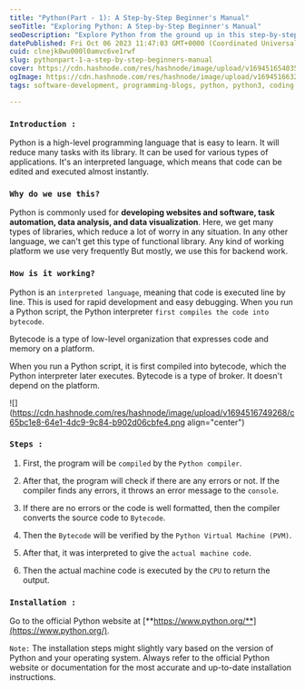 ```yaml
---
title: "Python(Part - 1): A Step-by-Step Beginner's Manual"
seoTitle: "Exploring Python: A Step-by-Step Beginner's Manual"
seoDescription: "Explore Python from the ground up in this step-by-step beginner's manual. Chapter 1 is your starting point on your Python journey."
datePublished: Fri Oct 06 2023 11:47:03 GMT+0000 (Coordinated Universal Time)
cuid: clnejk8wu000l0amvc6ve1rwf
slug: pythonpart-1-a-step-by-step-beginners-manual
cover: https://cdn.hashnode.com/res/hashnode/image/upload/v1694516540357/f4a8e1e1-f000-4c6d-8694-268d95286108.png
ogImage: https://cdn.hashnode.com/res/hashnode/image/upload/v1694516632201/89787e7d-4bf6-42d0-9559-2d2ff2968e22.png
tags: software-development, programming-blogs, python, python3, coding

---
```


### `Introduction :`

Python is a high-level programming language that is easy to learn. It will reduce many tasks with its library. It can be used for various types of applications. It's an interpreted language, which means that code can be edited and executed almost instantly.

### `Why do we use this?`

Python is commonly used for **developing websites and software, task automation, data analysis, and data visualization**. Here, we get many types of libraries, which reduce a lot of worry in any situation. In any other language, we can't get this type of functional library. Any kind of working platform we use very frequently But mostly, we use this for backend work.

### `How is it working?`

Python is an `interpreted language`, meaning that code is executed line by line. This is used for rapid development and easy debugging. When you run a Python script, the Python interpreter `first compiles the code into bytecode`.

Bytecode is a type of low-level organization that expresses code and memory on a platform.

When you run a Python script, it is first compiled into bytecode, which the Python interpreter later executes. Bytecode is a type of broker. It doesn't depend on the platform.

![](https://cdn.hashnode.com/res/hashnode/image/upload/v1694516749268/c65bc1e8-64e1-4dc9-9c84-b902d06cbfe4.png align="center")

### `Steps :`

1. First, the program will be `compiled` by the `Python compiler`.
    
2. After that, the program will check if there are any errors or not. If the compiler finds any errors, it throws an error message to the `console`.
    
3. If there are no errors or the code is well formatted, then the compiler converts the source code to `Bytecode`.
    
4. Then the `Bytecode` will be verified by the `Python Virtual Machine (PVM)`.
    
5. After that, it was interpreted to give the `actual machine code`.
    
6. Then the actual machine code is executed by the `CPU` to return the output.
    

### `Installation :`

Go to the official Python website at [**https://www.python.org/**](https://www.python.org/).

`Note:` The installation steps might slightly vary based on the version of Python and your operating system. Always refer to the official Python website or documentation for the most accurate and up-to-date installation instructions.